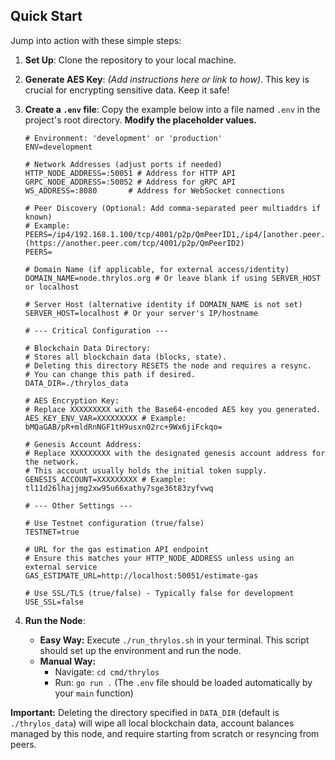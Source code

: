 ## Quick Start

Jump into action with these simple steps:

1.  **Set Up**: Clone the repository to your local machine.
2.  **Generate AES Key**: *(Add instructions here or link to how)*. This key is crucial for encrypting sensitive data. Keep it safe!
3.  **Create a `.env` file**: Copy the example below into a file named `.env` in the project's root directory. **Modify the placeholder values.**

    ```dotenv
    # Environment: 'development' or 'production'
    ENV=development

    # Network Addresses (adjust ports if needed)
    HTTP_NODE_ADDRESS=:50051 # Address for HTTP API
    GRPC_NODE_ADDRESS=:50052 # Address for gRPC API
    WS_ADDRESS=:8080       # Address for WebSocket connections

    # Peer Discovery (Optional: Add comma-separated peer multiaddrs if known)
    # Example: PEERS=/ip4/192.168.1.100/tcp/4001/p2p/QmPeerID1,/ip4/[another.peer.com/tcp/4001/p2p/QmPeerID2](https://another.peer.com/tcp/4001/p2p/QmPeerID2)
    PEERS=

    # Domain Name (if applicable, for external access/identity)
    DOMAIN_NAME=node.thrylos.org # Or leave blank if using SERVER_HOST or localhost

    # Server Host (alternative identity if DOMAIN_NAME is not set)
    SERVER_HOST=localhost # Or your server's IP/hostname

    # --- Critical Configuration ---

    # Blockchain Data Directory:
    # Stores all blockchain data (blocks, state).
    # Deleting this directory RESETS the node and requires a resync.
    # You can change this path if desired.
    DATA_DIR=./thrylos_data

    # AES Encryption Key:
    # Replace XXXXXXXXX with the Base64-encoded AES key you generated.
    AES_KEY_ENV_VAR=XXXXXXXXX # Example: bMQaGAB/pR+mldRnNGF1tH9usxn02rc+9Wx6jiFckqo=

    # Genesis Account Address:
    # Replace XXXXXXXXX with the designated genesis account address for the network.
    # This account usually holds the initial token supply.
    GENESIS_ACCOUNT=XXXXXXXXX # Example: tl11d26lhajjmg2xw95u66xathy7sge36t83zyfvwq

    # --- Other Settings ---

    # Use Testnet configuration (true/false)
    TESTNET=true

    # URL for the gas estimation API endpoint
    # Ensure this matches your HTTP_NODE_ADDRESS unless using an external service
    GAS_ESTIMATE_URL=http://localhost:50051/estimate-gas

    # Use SSL/TLS (true/false) - Typically false for development
    USE_SSL=false
    ```

4.  **Run the Node**:
    * **Easy Way:** Execute `./run_thrylos.sh` in your terminal. This script should set up the environment and run the node.
    * **Manual Way:**
        * Navigate: `cd cmd/thrylos`
        * Run: `go run .` (The `.env` file should be loaded automatically by your `main` function)

**Important:** Deleting the directory specified in `DATA_DIR` (default is `./thrylos_data`) will wipe all local blockchain data, account balances managed by this node, and require starting from scratch or resyncing from peers.
